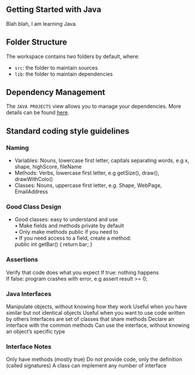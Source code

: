 ## Getting Started with Java

Blah blah, I am learning Java.

## Folder Structure

The workspace contains two folders by default, where:

- `src`: the folder to maintain sources
- `lib`: the folder to maintain dependencies

## Dependency Management

The `JAVA PROJECTS` view allows you to manage your dependencies. More details can be found [here](https://github.com/microsoft/vscode-java-dependency#manage-dependencies).

## Standard coding style guidelines
### Naming
- Variables: Nouns, lowercase first letter, capitals separating words, e.g x, shape, highScore, fileName
- Methods: Verbs, lowercase first letter, e.g getSize(), draw(), drawWithColo()  
- Classes: Nouns, uppercase first letter, e.g. Shape, WebPage, EmailAddress  

### Good Class Design
- Good classes: easy to understand and use  
• Make fields and methods private by default  
• Only make methods public if you need to  
• If you need access to a field, create a method:  
public int getBar() { return bar; }

### Assertions
Verify that code does what you expect
If true: nothing happens  
If false: program crashes with error, e.g
assert result >= 0;

### Java Interfaces
Manipulate objects, without knowing how they work
Useful when you have similar but not identical objects
Useful when you want to use code written by others
Interfaces are set of classes that share methods
Declare an interface with the common methods
Can use the interface, without knowing an objectʼs specific type

### Interface Notes
Only have methods (mostly true)
Do not provide code, only the definition (called signatures)
A class can implement any number of interface
